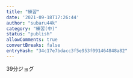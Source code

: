 ```yaml
---
title: "練習"
date: '2021-09-18T17:26:44'
author: "subaru44k"
category: "練習(中)"
status: "publish"
allowComments: true
convertBreaks: false
entryHash: "34c17e7bdacc3f5e953f091464848a82"
---
```

39分ジョグ
